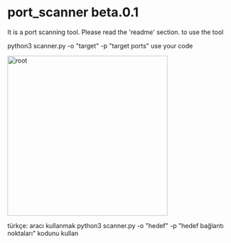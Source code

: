 # port_scanner beta.0.1
It is a port scanning tool. Please read the 'readme' section.
to use the tool

python3 scanner.py -o "target" -p "target ports"
use your code

<img width="360" alt="root" src="https://user-images.githubusercontent.com/114443944/202930311-6e546ff5-ae76-43ad-86d3-76bee13abd5f.PNG">


türkçe:
aracı kullanmak
python3 scanner.py -o "hedef" -p "hedef bağlantı noktaları"
kodunu kullan
